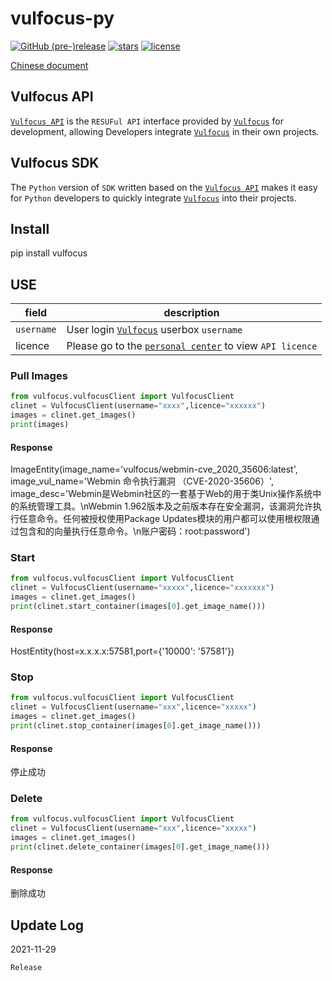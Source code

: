 # vulfocus-py

[![GitHub (pre-)release](https://img.shields.io/github/release/fofapro/vulfocus-py/all.svg)](https://github.com/fofapro/vulfocus-py/releases) [![stars](https://img.shields.io/github/stars/fofapro/vulfocus-py.svg)](https://github.com/fofapro/vulfocus-py/stargazers) [![license](https://img.shields.io/github/license/fofapro/vulfocus-py.svg)](https://github.com/fofapro/vulfocus-py/blob/master/LICENSE)

[Chinese document](https://github.com/fofapro/vulfocus-py/blob/master/README_zh.md)

## Vulfocus API

[`Vulfocus API`](https://fofapro.github.io/vulfocus/#/VULFOCUSAPI) is the `RESUFul API` interface provided by [`Vulfocus`](http://vulfocus.io/) for development, allowing Developers integrate [`Vulfocus`](http://vulfocus.io) in their own projects.

## Vulfocus SDK

The `Python` version of `SDK` written based on the [`Vulfocus API`](https://fofapro.github.io/vulfocus/#/VULFOCUSAPI) makes it easy for `Python` developers to quickly integrate [`Vulfocus`](http://vulfocus.io/)  into their projects.

## Install

pip install vulfocus

## USE

|field|description|
| ---- | ---- |
|`username`|User login [`Vulfocus`](http://vulfocus.io/) userbox `username`|
|licence|Please go to the [`personal center`](http://vulfocus.fofa.so/#/profile/index) to view `API licence`|

### Pull Images

```python
from vulfocus.vulfocusClient import VulfocusClient
clinet = VulfocusClient(username="xxxx",licence="xxxxxx")
images = clinet.get_images()
print(images)
```

#### Response

ImageEntity(image_name='vulfocus/webmin-cve_2020_35606:latest', image_vul_name='Webmin 命令执行漏洞 （CVE-2020-35606）', image_desc='Webmin是Webmin社区的一套基于Web的用于类Unix操作系统中的系统管理工具。\nWebmin 1.962版本及之前版本存在安全漏洞，该漏洞允许执行任意命令。任何被授权使用Package Updates模块的用户都可以使用根权限通过包含和的向量执行任意命令。\n账户密码：root:password')

### Start

```python
from vulfocus.vulfocusClient import VulfocusClient
clinet = VulfocusClient(username="xxxxx",licence="xxxxxxx")
images = clinet.get_images()
print(clinet.start_container(images[0].get_image_name()))
```

#### Response

HostEntity(host=x.x.x.x:57581,port={'10000': '57581'})

### Stop

```python
from vulfocus.vulfocusClient import VulfocusClient
clinet = VulfocusClient(username="xxx",licence="xxxxx")
images = clinet.get_images()
print(clinet.stop_container(images[0].get_image_name()))
```

#### Response

停止成功

### Delete

```python
from vulfocus.vulfocusClient import VulfocusClient
clinet = VulfocusClient(username="xxx",licence="xxxxx")
images = clinet.get_images()
print(clinet.delete_container(images[0].get_image_name()))
```
#### Response

删除成功

## Update Log

2021-11-29

```
Release
```

